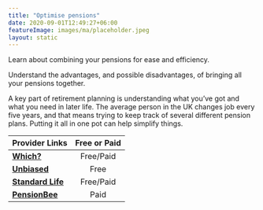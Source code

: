 ```yaml
---
title: "Optimise pensions"
date: 2020-09-01T12:49:27+06:00
featureImage: images/ma/placeholder.jpeg
layout: static
---
```


Learn about combining your pensions for ease and efficiency.

Understand the advantages, and possible disadvantages, of bringing all your pensions together.

A key part of retirement planning is understanding what you’ve got and what you need in later life. The average person in the UK changes job every five years, and that means trying to keep track of several different pension plans. Putting it all in one pot can help simplify things.

| Provider Links      | Free or Paid  |  
| :-----------          | :--------------:      |  
| [**Which?**](https://www.which.co.uk/money/pensions-and-retirement/personal-pensions/should-i-combine-my-pensions-a79863g1pm14#headline_4) | Free/Paid | 
| [**Unbiased**](https://www.unbiased.co.uk/discover/pensions-retirement/managing-a-pension/combining-your-pensions) | Free | 
| [**Standard Life**](https://www.standardlife.co.uk/articles/article-page/combining-your-pensions) | Free/Paid | 
| [**PensionBee**](https://www.pensionbee.com/) | Paid | 
  

<br/><br/>






